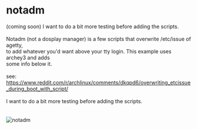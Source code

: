 # notadm<br>

(coming soon) I want to do a bit more testing before adding the scripts.				<br>
													<br>
Notadm (not a dosplay manager) is a few scripts that overwrite /etc/issue of agetty,			<br>
to add whatever you'd want above your tty login. This example uses archey3 and adds			<br>
some info below it.											<br>
													<br>
see: https://www.reddit.com/r/archlinux/comments/dkqpd6/overwriting_etcissue_during_boot_with_script/	<br>
													<br>
I want to do a bit more testing before adding the scripts.						<br>										<br>
													<br>
![notadm](https://user-images.githubusercontent.com/36802396/67612285-34682780-f756-11e9-9b12-75b8f92018e4.png)
